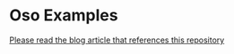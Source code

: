 # Oso Examples

[Please read the blog article that references this repository](https://stonecharioteer.com/oso-authz)
